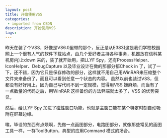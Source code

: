 ```yaml
---
layout: post
title: 开始使用VSS
categories: 
 - imported from CSDN
description: 开始使用VSS
tags: 
---
```


昨天在装了个VSS，好像是VS6.0里带的那个，反正是从E383(这是我们学校校园网上一个很有人气的软件下载站点，由几个爱好者主持各种事务，机器放在信科某机房内)上down 来的，装了就开始用，把LLYF Spy，还有ProcessHelper、IconHelper、DebugCapture 以及毕业设计在做的那部分都Check in 了，试了一下，还不错，因为它只是保存修改的部分，这样就不用自己用WinRAR来压缩整个文件夹来备份了，而且可以看到任意一个状态的内容。
虽然以前也装过VSS，但都没有好好用上，因为自己写代码不到一定规模，觉得用VSS 嫌麻烦，而当有了一点数量的代码之后，用WinRAR 这样备份的方法弊端就太多了，VSS 的优势突显。

然后，给LLYF Spy 加进了磁性窗口功能，也就是主窗口能在某个特定时刻自动吸附在屏幕边缘。

唉，毕设的东西有点烦啊，先做一点画图部分，电路图部分，就像那些常见的画图工具一样，一群ToolButton，典型的应用Command 模式的场合。
